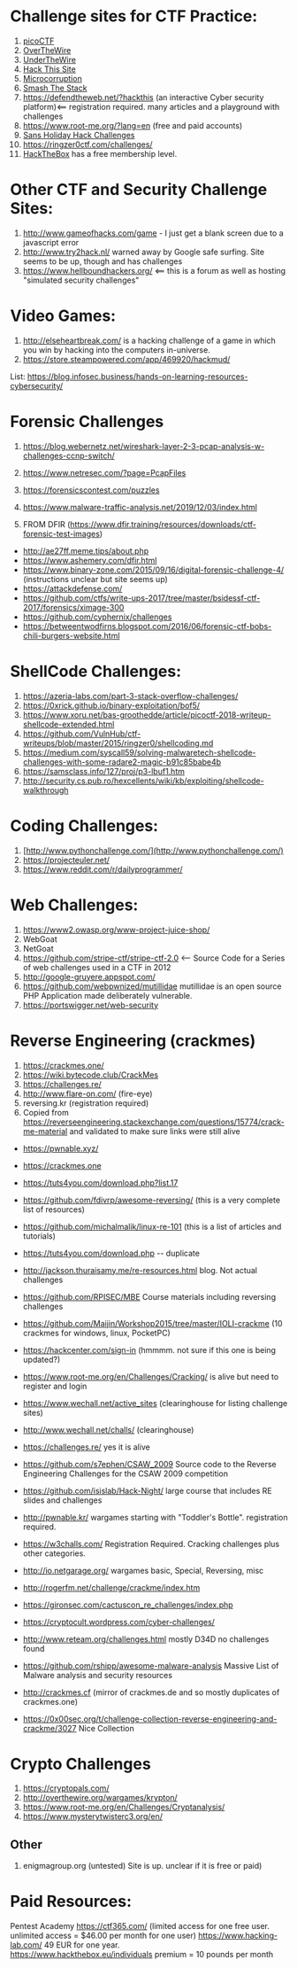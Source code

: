 # Challenge sites for CTF Practice:
1. [picoCTF](https://picoctf.com/)
2. [OverTheWire](https://overthewire.org/wargames/)
3. [UnderTheWire](https://underthewire.tech/)
4. [Hack This Site](https://www.hackthissite.org/pages/index/index.php)
5. [Microcorruption](https://microcorruption.com/login)
6. [Smash The Stack](http://smashthestack.org)
7. https://defendtheweb.net/?hackthis  (an interactive Cyber security platform)<== registration required.  many articles and a playground with challenges
8. https://www.root-me.org/?lang=en  (free and paid accounts) 
9. [Sans Holiday Hack Challenges](https://holidayhackchallenge.com/past-challenges/)
10. https://ringzer0ctf.com/challenges/
11. [HackTheBox](https://www.hackthebox.eu/individuals) has a free membership level.

# Other CTF and Security Challenge Sites:
1. http://www.gameofhacks.com/game  - I just get a blank screen due to a javascript error
2. http://www.try2hack.nl/  warned away by Google safe surfing.  Site seems to be up, though and has challenges
3. https://www.hellboundhackers.org/  <== this is a forum as well as hosting "simulated security challenges"

# Video Games:
1. http://elseheartbreak.com/  is a hacking challenge of a game in which you win by hacking into the computers in-universe. 
2. https://store.steampowered.com/app/469920/hackmud/


List:
https://blog.infosec.business/hands-on-learning-resources-cybersecurity/

# Forensic Challenges
1. https://blog.webernetz.net/wireshark-layer-2-3-pcap-analysis-w-challenges-ccnp-switch/
2. https://www.netresec.com/?page=PcapFiles
3. https://forensicscontest.com/puzzles
4. https://www.malware-traffic-analysis.net/2019/12/03/index.html

5. FROM  DFIR (https://www.dfir.training/resources/downloads/ctf-forensic-test-images) 
  * http://ae27ff.meme.tips/about.php
  * https://www.ashemery.com/dfir.html
  * https://www.binary-zone.com/2015/09/16/digital-forensic-challenge-4/  (instructions unclear but site seems up)
  * https://attackdefense.com/
  * https://github.com/ctfs/write-ups-2017/tree/master/bsidessf-ctf-2017/forensics/ximage-300
  * https://github.com/cyphernix/challenges
  * https://betweentwodfirns.blogspot.com/2016/06/forensic-ctf-bobs-chili-burgers-website.html

# ShellCode Challenges:
1. https://azeria-labs.com/part-3-stack-overflow-challenges/
2. https://0xrick.github.io/binary-exploitation/bof5/
3. https://www.xoru.net/bas-groothedde/article/picoctf-2018-writeup-shellcode-extended.html
4. https://github.com/VulnHub/ctf-writeups/blob/master/2015/ringzer0/shellcoding.md
5. https://medium.com/syscall59/solving-malwaretech-shellcode-challenges-with-some-radare2-magic-b91c85babe4b
6. https://samsclass.info/127/proj/p3-lbuf1.htm
7. http://security.cs.pub.ro/hexcellents/wiki/kb/exploiting/shellcode-walkthrough

# Coding Challenges:
1. [http://www.pythonchallenge.com/](http://www.pythonchallenge.com/) 
2. https://projecteuler.net/
3. https://www.reddit.com/r/dailyprogrammer/   

# Web Challenges:
1. https://www2.owasp.org/www-project-juice-shop/
2. WebGoat
3. NetGoat
4. https://github.com/stripe-ctf/stripe-ctf-2.0  <-- Source Code for a Series of web challenges used in a CTF in 2012
5. http://google-gruyere.appspot.com/
6. https://github.com/webpwnized/mutillidae mutillidae is an open source PHP Application made deliberately vulnerable.
7. https://portswigger.net/web-security  

# Reverse Engineering (crackmes)
1. https://crackmes.one/
2. https://wiki.bytecode.club/CrackMes
3. https://challenges.re/  
4. http://www.flare-on.com/  (fire-eye)
5. reversing.kr  (registration required) 
6. Copied from https://reverseengineering.stackexchange.com/questions/15774/crack-me-material and validated to make sure links were still alive
  * https://pwnable.xyz/
  * https://crackmes.one  

  * https://tuts4you.com/download.php?list.17
    
  * https://github.com/fdivrp/awesome-reversing/  (this is a very complete list of resources)
    
  * https://github.com/michalmalik/linux-re-101   (this is a list of articles and tutorials)
    
  * https://tuts4you.com/download.php -- duplicate
    
  * http://jackson.thuraisamy.me/re-resources.html  blog.  Not actual challenges
    
  * https://github.com/RPISEC/MBE  Course materials including reversing challenges
    
  * https://github.com/Maijin/Workshop2015/tree/master/IOLI-crackme  (10 crackmes for windows, linux, PocketPC) 
    
  * https://hackcenter.com/sign-in   (hmmmm.  not sure if this one is being updated?)
    
  * https://www.root-me.org/en/Challenges/Cracking/  is alive but need to register and login
    
  * https://www.wechall.net/active_sites   (clearinghouse for listing challenge sites)
    
  * http://www.wechall.net/challs/  (clearinghouse)
    
  * https://challenges.re/  yes it is alive
    
  * https://github.com/s7ephen/CSAW_2009  Source code to the Reverse Engineering Challenges for the CSAW 2009 competition
    
  * https://github.com/isislab/Hack-Night/  large course that includes RE slides and challenges
    
  * http://pwnable.kr/   wargames starting with "Toddler's Bottle".  registration required.
    
  * https://w3challs.com/  Registration Required.  Cracking challenges plus other categories.
    
  * http://io.netgarage.org/  wargames basic, Special, Reversing, misc 
    
  * http://rogerfm.net/challenge/crackme/index.htm
    
  * https://gironsec.com/cactuscon_re_challenges/index.php
    
  * https://cryptocult.wordpress.com/cyber-challenges/
    
  * http://www.reteam.org/challenges.html  mostly D34D no challenges found
    
  * https://github.com/rshipp/awesome-malware-analysis  Massive List of Malware analysis and security resources
    
  * http://crackmes.cf  (mirror of crackmes.de and so mostly duplicates of crackmes.one) 
    
  * https://0x00sec.org/t/challenge-collection-reverse-engineering-and-crackme/3027  Nice Collection

# Crypto Challenges
1. https://cryptopals.com/
2. http://overthewire.org/wargames/krypton/
3. https://www.root-me.org/en/Challenges/Cryptanalysis/
4. https://www.mysterytwisterc3.org/en/

## Other
1. enigmagroup.org  (untested)  Site is up.  unclear if it is free or paid)

# Paid Resources:
Pentest Academy
https://ctf365.com/  (limited access for one free user.  unlimited access = $46.00 per month for one user) 
https://www.hacking-lab.com/  49 EUR for one year.  
https://www.hackthebox.eu/individuals premium = 10 pounds per month
